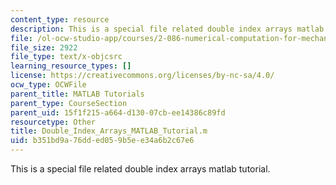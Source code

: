 ```yaml
---
content_type: resource
description: This is a special file related double index arrays matlab tutorial.
file: /ol-ocw-studio-app/courses/2-086-numerical-computation-for-mechanical-engineers-spring-2013/b351bd9a76dded059b5ee34a6b2c67e6_Double_Index_Arrays_MATLAB_Tutorial.m
file_size: 2922
file_type: text/x-objcsrc
learning_resource_types: []
license: https://creativecommons.org/licenses/by-nc-sa/4.0/
ocw_type: OCWFile
parent_title: MATLAB Tutorials
parent_type: CourseSection
parent_uid: 15f1f215-a664-d130-07cb-ee14386c89fd
resourcetype: Other
title: Double_Index_Arrays_MATLAB_Tutorial.m
uid: b351bd9a-76dd-ed05-9b5e-e34a6b2c67e6
---
```

This is a special file related double index arrays matlab tutorial.